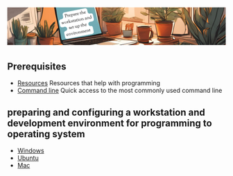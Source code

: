 # ![install - 2025](./Assets/images/home-heders.png)

## Prerequisites

* [Resources](../Getting-Started/Assets/things/Resources.md) Resources that help with programming
* [Command line](./Most-used-command-line) Quick access to the most commonly used command line

## preparing and configuring a workstation and development environment for programming to operating system

* [Windows](./Windows)
* [Ubuntu](./Ubuntu)
* [Mac](./Mac)
